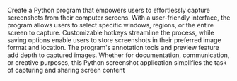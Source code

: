 Create a Python program that empowers users to effortlessly capture screenshots from their computer screens. With a user-friendly interface, the program allows users to select specific windows, regions, or the entire screen to capture. Customizable hotkeys streamline the process, while saving options enable users to store screenshots in their preferred image format and location. The program's annotation tools and preview feature add depth to captured images. Whether for documentation, communication, or creative purposes, this Python screenshot application simplifies the task of capturing and sharing screen content
